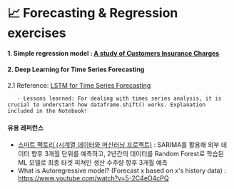 # 📈 Forecasting & Regression exercises 

#### 1. Simple regression model : [A study of Customers Insurance Charges](https://github.com/risa1796/Forcasting-Regression-ML-exercises/blob/main/Insurance_Charges.ipynb)

#### 2. Deep Learning for Time Series Forecasting

   2.1 Reference: [LSTM for Time Series Forecasting](https://github.com/risa1796/Forecasting-Regression-exercises/blob/main/Deep_Learning_for_Time_Series_Forecasting-2.ipynb)
   
       - Lessons learned: For dealing with times series analysis, it is crucial to understant how dataframe.shift() works. Explanation included in the Notebook!
   
#### 유용 레퍼런스 

- [스마트 팩토리 (시계열 데이터와 머신러닝 프로젝트)](https://github.com/Toddbear20/Smart_factory_APS) : SARIMA를 활용해 외부 데이터 향후 3개월 단위를 예측하고, 2년간의 데이터를 Random Forest로 학습된 ML 모델로 최종 타겟 피쳐인 생산 수주량 향후 3개월 예측 
- What is Autoregressive model? (Forecast x based on x's history data) : https://www.youtube.com/watch?v=5-2C4eO4cPQ

        
